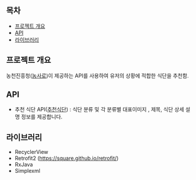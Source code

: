 <!-- 목차 -->
## 목차
* [프로젝트 개요](#프로젝트-개요)
* [API](#API)
* [라이브러리](#라이브러리)


<!-- 프로젝트 개요 --> 
## 프로젝트 개요
농천진흥청([농사로](http://www.nongsaro.go.kr/portal/ps/psz/psza/contentMain.ps?menuId=PS03954))이 제공하는 API를 사용하여 유저의 상황에 적합한 식단을 추천함.

<!-- API -->
## API
* 추천 식단 API([추천식단](http://www.nongsaro.go.kr/portal/ps/psz/psza/contentMain.ps?menuId=PS03954)) 
: 식단 분류 및 각 분류별 대표이미지 , 제목, 식단 상세 설명 정보를 제공합니다.

<!-- 라이브러리 --> 
## 라이브러리
* RecyclerView
* Retrofit2 (https://square.github.io/retrofit/)
* RxJava
* Simplexml

